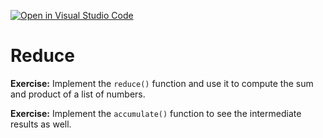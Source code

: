 [![Open in Visual Studio Code](https://classroom.github.com/assets/open-in-vscode-c66648af7eb3fe8bc4f294546bfd86ef473780cde1dea487d3c4ff354943c9ae.svg)](https://classroom.github.com/online_ide?assignment_repo_id=8782537&assignment_repo_type=AssignmentRepo)
# Reduce


**Exercise:** Implement the `reduce()` function and use it to compute the sum and product of a list of numbers.

**Exercise:** Implement the `accumulate()` function to see the intermediate results as well.



